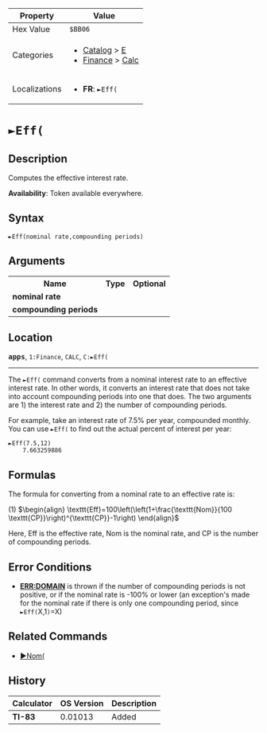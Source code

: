 | Property      | Value |
|---------------|-------|
| Hex Value     | `$BB06`|
| Categories    | <ul><li>[Catalog](<../categories/Catalog.md>) > [E](<../categories/Catalog.md#E>)</li><li>[Finance](<../categories/Finance.md>) > [Calc](<../categories/Finance.md#Calc>)</li></ul> |
| Localizations | <ul><li><b>FR</b>: `►Eff(`</li></ul> |

# `►Eff(`

## Description
Computes the effective interest rate.


<b>Availability</b>: Token available everywhere.

## Syntax
`►Eff(nominal rate,compounding periods)`

## Arguments
<table>
<tr><th>Name</th><th>Type</th><th>Optional</th></tr>

<tr><td><b>nominal rate</b></td><td></td><td></td></tr>

<tr><td><b>compounding periods</b></td><td></td><td></td></tr>

</table>

## Location
<tt><kbd><b>apps</b></kbd></tt>, `1:Finance`, `CALC`, `C:►Eff(`
<hr>

The `►Eff(` command converts from a nominal interest rate to an effective interest rate. In other words, it converts an interest rate that does not take into account compounding periods into one that does. The two arguments are 1) the interest rate and 2) the number of compounding periods.

For example, take an interest rate of 7.5% per year, compounded monthly. You can use `►Eff(` to find out the actual percent of interest per year:

```ti-basic
►Eff(7.5,12)
    7.663259886
```

## Formulas

The formula for converting from a nominal rate to an effective rate is:

(1) $`\begin{align} \texttt{Eff}=100\left(\left(1+\frac{\texttt{Nom}}{100 \texttt{CP}}\right)^{\texttt{CP}}-1\right) \end{align}`$ 

Here, Eff is the effective rate, Nom is the nominal rate, and CP is the number of compounding periods.

## Error Conditions

*   **[ERR:DOMAIN](/errors#domain)** is thrown if the number of compounding periods is not positive, or if the nominal rate is -100% or lower (an exception's made for the nominal rate if there is only one compounding period, since `►Eff(`X,1`)`=X)

## Related Commands

*   [►Nom(](/nom)

## History
| Calculator | OS Version | Description |
|------------|------------|-------------|
| <b>TI-83</b> | 0.01013 | Added |


